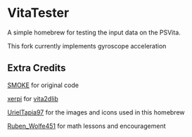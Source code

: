 VitaTester
==================

A simple homebrew for testing the input data on the PSVita.

This fork currently implements gyroscope acceleration 

## Extra Credits

[SMOKE](https://github.com/NamelessGhoul0) for original code

[xerpi](https://github.com/xerpi) for [vita2dlib](https://github.com/xerpi/vita2dlib)

[UrielTapia97](https://twitter.com/UrielTapia97) for the images and icons used in this homebrew

[Ruben_Wolfe451](https://twitter.com/Ruben_Wolfe451) for math lessons and encouragement
